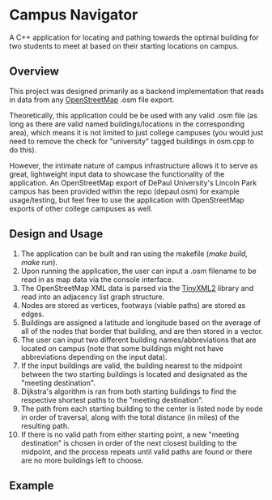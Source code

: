 # Campus Navigator
A C++ application for locating and pathing towards the optimal building for two students to meet at based on their starting locations on campus.

## Overview
This project was designed primarily as a backend implementation that reads in data from any [OpenStreetMap](https://www.openstreetmap.org/#map=13/40.07827/-88.21906) .osm file export.

Theoretically, this application could be be used with any valid .osm file (as long as there are valid named buildings/locations in the corresponding area), which means it is not limited to just college campuses (you would just need to remove the check for "university" tagged buildings in osm.cpp to do this).

However, the intimate nature of campus infrastructure allows it to serve as great, lightweight input data to showcase the functionality of the application. An OpenStreetMap export of DePaul University's Lincoln Park campus has been provided within the repo (depaul.osm) for example usage/testing, but feel free to use the application with OpenStreetMap exports of other college campuses as well.

## Design and Usage
1. The application can be built and ran using the makefile (*make build, make run*).
2. Upon running the application, the user can input a .osm filename to be read in as map data via the console interface.
3. The OpenStreetMap XML data is parsed via the [TinyXML2](https://github.com/leethomason/tinyxml2) library and read into an adjacency list graph structure.
4. Nodes are stored as vertices, footways (viable paths) are stored as edges.
5. Buildings are assigned a latitude and longitude based on the average of all of the nodes that border that building, and are then stored in a vector.
6. The user can input two different building names/abbreviations that are located on campus (note that some buildings might not have abbreviations depending on the input data).
7. If the input buildings are valid, the building nearest to the midpoint between the two starting buildings is located and designated as the "meeting destination".
8. Dijkstra's algorithm is ran from both starting buildings to find the respective shortest paths to the "meeting destination".
9. The path from each starting building to the center is listed node by node in order of traversal, along with the total distance (in miles) of the resulting path.
10. If there is no valid path from either starting point, a new "meeting destination" is chosen in order of the next closest building to the midpoint, and the process repeats until valid paths are found or there are no more buildings left to choose.

## Example

